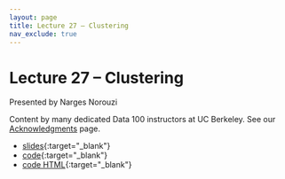 ```yaml
---
layout: page
title: Lecture 27 – Clustering
nav_exclude: true
---
```


# Lecture 27 – Clustering

Presented by Narges Norouzi

Content by many dedicated Data 100 instructors at UC Berkeley. See our [Acknowledgments](../../acks) page.


- [slides](https://docs.google.com/presentation/d/1RdAabkViO9qiOHVeDx1TjBmMrG5BwyT59sm-X2W-9T4/edit?usp=sharing){:target="_blank"}
- [code](https://data100.datahub.berkeley.edu/hub/user-redirect/git-pull?repo=https%3A%2F%2Fgithub.com%2FDS-100%2Fsp23-dev&branch=main&urlpath=lab%2Ftree%2Fsp23-dev%2Flec%2Flec27%2Flec27.ipynb){:target="_blank"}
- [code HTML](../../resources/assets/lectures/lec27/lec27.html){:target="_blank"}
